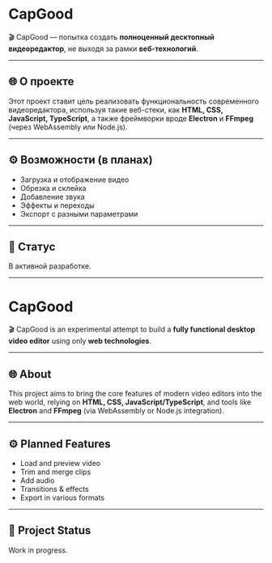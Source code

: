 # CapGood

🎬 CapGood — попытка создать **полноценный десктопный видеоредактор**, не выходя за рамки **веб-технологий**.

---

## 🌐 О проекте

Этот проект ставит цель реализовать функциональность современного видеоредактора, используя такие веб-стеки, как **HTML, CSS, JavaScript, TypeScript**, а также фреймворки вроде **Electron** и **FFmpeg** (через WebAssembly или Node.js).

---

## ⚙️ Возможности (в планах)

- Загрузка и отображение видео
- Обрезка и склейка
- Добавление звука
- Эффекты и переходы
- Экспорт с разными параметрами

---

## 🚧 Статус

В активной разработке.

---

# CapGood

🎬 CapGood is an experimental attempt to build a **fully functional desktop video editor** using only **web technologies**.

---

## 🌐 About

This project aims to bring the core features of modern video editors into the web world, relying on **HTML, CSS, JavaScript/TypeScript**, and tools like **Electron** and **FFmpeg** (via WebAssembly or Node.js integration).

---

## ⚙️ Planned Features

- Load and preview video
- Trim and merge clips
- Add audio
- Transitions & effects
- Export in various formats

---

## 🚧 Project Status

Work in progress.
